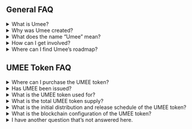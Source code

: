## General FAQ

<details>

<summary>What is Umee?</summary>

Umee is a cross chain DeFi hub that interconnects between blockchains.

As a base layer blockchain, applications and money lego primitives can be built on top of Umee to access cross chain leverage and liquidity. The Umee Blockchain facilitates interoperability between the Cosmos ecosystem, Ethereum network, side chain architectures, layer two scaling solutions, and alternative base layer protocols. As a Cosmos SDK blockchain, Umee is interoperable with blockchains including Terra, Crypto.com, Binance Chain, Osmosis, Secret Network, and 30+ other chains, plus Ethereum, from Day 1.

The native UMEE token is a Proof of Stake asset that can exist as a Cosmos SDK token and an ERC20 token on Ethereum.

</details>

<details>
<summary>Why was Umee created?</summary>

Umee was created to address three main issues that exist in DeFi:

1. Detached Yields
2. Concentrated Systematic Risks
3. Isolated Capital

Umee plans to break the inherent silos between blockchains by utilizing bridging solutions towards interconnecting blockchains and encouraging better capital efficiency. The eventual goals will be to enable interchain lending and borrowing, multi-chain staking and delegations, plus cross chain defi rates.

</details>

<details>
<summary>What does the name “Umee” mean?</summary>

The name Umee was inspired by the Japanese word “Umi”, which translates to ocean. We use this water analogy to refer to the vision that transactions can happen without being restricted to specific systems; i.e. money can flow freely like water across different blockchains. Moreover, Umee strives to help connect the world of crypto; the name itself depicts connectivity as it joins both “U” and “Me.”

</details>

<details>
<summary>How can I get involved?</summary>

Umee releases new community programs and events on an ongoing basis to gather the community for fun events, new product testing, or to simply crowdsource wisdom on various topics. Join the discussion on Discord and follow Umee on Twitter to learn more. All of Umee’s official links can be found [here](https://linktr.ee/UmeeCrossChain).

</details>

<details>
<summary>Where can I find Umee’s roadmap?</summary>

2021 October: Umee Network Deployment (Completed)  
2021 October: Umee Ethereum Lending and Borrowing Application (Completed)  
2021 November: Umee Network and Gravity Bridge Deployment (Completed)  
2021 November: Umee Alpha Mainnet Launch (Completed)  
2021 December: Umee Base Functionality Deployment on Testnet (Completed)  
2021 December: Security Audits (Completed)<br />
2022 January: Umee Network Lending and Borrowing Application testnet<br /> 
2022 February: Umee Base Functionality Deployment on Mainnet and Token Launch  
2022 March: Umee Lending Facility Upgrades   
2022 April - Onward:

-Umee Polygon Lending and Borrowing Application
  
-Umee Arbitrum Lending and Borrowing Application
  
-Umee Optimism Lending and Borrowing Application
  
-Umee Solana Lending and Borrowing Application
  
-Umee Binance Smart Chain Lending and Borrowing Application

-Protocol developments on top of Umee: meTokens, staking curves, defi debt protocols
  
-Cross chain lending and borrowing applications onto more networks

_Disclaimer - timeline is subject to change_

</details>

## UMEE Token FAQ

<details>
<summary>Where can I purchase the UMEE token?</summary>

The UMEE token is currently AVAILABLE for purchase. The Coinlist public sale has ended, and the TGE occured on February 15th, 2022. More information about where UMEE can be purchase can be found [here](https://www.coingecko.com/en/coins/umee).

</details>

<details>
<summary>Has UMEE been issued?</summary>

The UMEE token has been issued. The token was issued to Coinlist buyers during the TGE that occured on February 15th, 2022. You are now able to purchase UMEE on available markets.

</details>

<details>
<summary>What is the UMEE token used for?</summary>

UMEE tokens are used to pay for network fees on the Umee blockchain, to provide Proof of Stake consensus to the Umee network, and for protocol governance. You can read more about UMEE token uses in Umee’s [documentation](https://docs.umee.cc/umee/umee-token/token-usage).

</details>

<details>
<summary>What is the total UMEE token supply?</summary>

10 billion. You can learn more about the inflation and deflation mechanisms in place [here](https://docs.umee.cc/umee/umee-token/tokenomics#token-inflation-and-deflation-mechanism).

</details>

<details>
<summary>What is the initial distribution and release schedule of the UMEE token?</summary>

Details about Umee’s token distribution and release schedule can be found [here](https://docs.umee.cc/umee/umee-token/tokenomics#token-distribution-and-release-schedule)

</details>

<details>
<summary>What is the blockchain configuration of the UMEE token?</summary>

The UMEE token will exist in both ERC20 and Cosmos SDK format. If users want to convert from one blockchain to another, all they need to do is to go to the Umee Application page and use the convert function through Umee’s gravity bridge; such transactions will take sub minutes.

</details>

<details>
<summary>I have another question that’s not answered here.</summary>

Take a look at the [official documentation](https://docs.umee.cc/umee/) - if you can’t find the answer to your question here, share it with us in the [#ask-community channel on Discord](https://discord.com/invite/umee) or in the Umee [Telegram](https://t.me/umeecrosschain).

</details>
